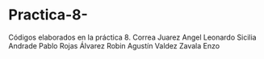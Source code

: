 # Practica-8-
Códigos elaborados en la práctica 8.
Correa Juarez Angel Leonardo
Sicilia Andrade Pablo
Rojas Álvarez Robin Agustín
Valdez Zavala Enzo
